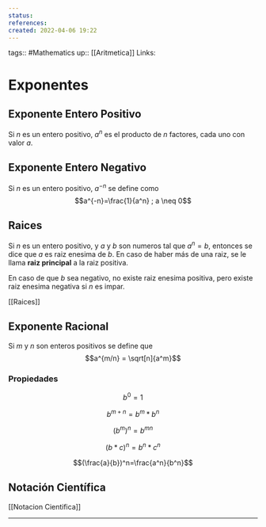 ```yaml
---
status:
references:
created: 2022-04-06 19:22
---
```

tags:: #Mathematics 
up:: [[Aritmetica]]
Links: 
# Exponentes
## Exponente Entero Positivo
Si $n$ es un entero positivo, $a^n$ es el producto de $n$ factores, cada uno con valor $a$.

## Exponente Entero Negativo
Si $n$ es un entero positivo, $a^{-n}$ se define como $$a^{-n}=\frac{1}{a^n} ; a \neq 0$$
## Raices
Si $n$ es un entero positivo, y $a$ y $b$ son numeros tal que $a{^n}=b$, entonces se dice que $a$ es raiz enesima de $b$. En caso de haber más de una raiz, se le llama **raiz principal** a la raiz positiva.

En caso de que $b$ sea negativo, no existe raiz enesima positiva, pero existe raiz enesima negativa si $n$ es impar.

[[Raices]]

## Exponente Racional
Si $m$ y $n$ son enteros positivos se define que $$a^{m/n} = \sqrt[n]{a^m}$$

### Propiedades
$$b^0=1$$

$$b^{m+n}=b^m*b^n$$

$$(b^m)^n=b^{mn}$$

$$(b*c)^{n}=b^n*c^n$$

$$(\frac{a}{b})^n=\frac{a^n}{b^n}$$

## Notación Científica
[[Notacion Cientifica]]
___



